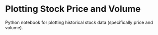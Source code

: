 # Plotting Stock Price and Volume

Python notebook for plotting historical stock data (specifically price and volume).